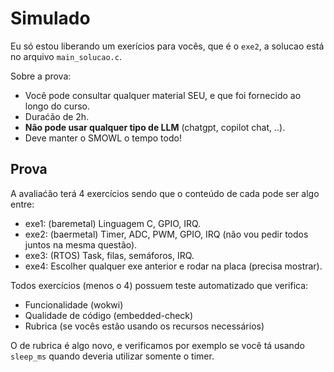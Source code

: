 # Simulado

Eu só estou liberando um exerícios para vocês, que é o `exe2`, a solucao está no arquivo `main_solucao.c`. 

Sobre a prova:

- Você pode consultar qualquer material SEU, e que foi fornecido ao longo do curso.
- Duraćão de 2h.
- **Não pode usar qualquer tipo de LLM** (chatgpt, copilot chat, ..).
- Deve manter o SMOWL o tempo todo!

## Prova

A avaliaćão terá 4 exercícios sendo que o conteúdo de cada pode ser algo entre:

- exe1: (baremetal) Linguagem C, GPIO, IRQ.
- exe2: (baermetal) Timer, ADC, PWM, GPIO, IRQ (não vou pedir todos juntos na mesma questão).
- exe3: (RTOS) Task, filas, semáforos, IRQ.
- exe4: Escolher qualquer exe anterior e rodar na placa (precisa mostrar).

Todos exercícios (menos o 4) possuem teste automatizado que verifica:

- Funcionalidade (wokwi)
- Qualidade de código (embedded-check)
- Rubrica (se vocês estão usando os recursos necessários)

O de rubrica é algo novo, e verificamos por exemplo se você tá usando `sleep_ms` quando deveria utilizar somente o timer.

